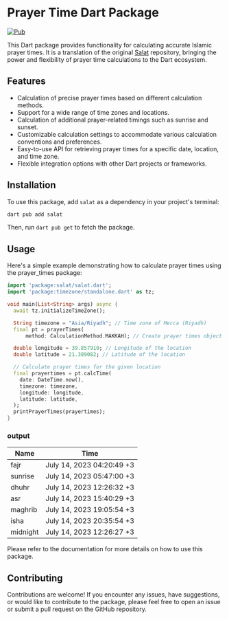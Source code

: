 # Prayer Time Dart Package

[![Pub](https://img.shields.io/pub/v/prayer_times.svg)](https://pub.dev/packages/salat)

This Dart package provides functionality for calculating accurate Islamic prayer times. It is a translation of the original [Salat](https://github.com/zainhussaini/salat/) repository, bringing the power and flexibility of prayer time calculations to the Dart ecosystem.

## Features

- Calculation of precise prayer times based on different calculation methods.
- Support for a wide range of time zones and locations.
- Calculation of additional prayer-related timings such as sunrise and sunset.
- Customizable calculation settings to accommodate various calculation conventions and preferences.
- Easy-to-use API for retrieving prayer times for a specific date, location, and time zone.
- Flexible integration options with other Dart projects or frameworks.

## Installation

To use this package, add `salat` as a dependency in your project's terminal:

```bash
dart pub add salat
```

Then, run `dart pub get` to fetch the package.

## Usage
Here's a simple example demonstrating how to calculate prayer times using the prayer_times package:

```dart
import 'package:salat/salat.dart';
import 'package:timezone/standalone.dart' as tz;

void main(List<String> args) async {
  await tz.initializeTimeZone();

  String timezone = "Asia/Riyadh"; // Time zone of Mecca (Riyadh)
  final pt = prayerTimes(
      method: CalculationMethod.MAKKAH); // Create prayer times object

  double longitude = 39.857910; // Longitude of the location
  double latitude = 21.389082; // Latitude of the location

  // Calculate prayer times for the given location
  final prayertimes = pt.calcTime(
    date: DateTime.now(),
    timezone: timezone,
    longitude: longitude,
    latitude: latitude,
  );
  printPrayerTimes(prayertimes);
}
```
### output
| Name     | Time                       |
|----------|----------------------------|
| fajr     | July 14, 2023 04:20:49 +3  |
| sunrise  | July 14, 2023 05:47:00 +3  |
| dhuhr    | July 14, 2023 12:26:32 +3  |
| asr      | July 14, 2023 15:40:29 +3  |
| maghrib  | July 14, 2023 19:05:54 +3  |
| isha     | July 14, 2023 20:35:54 +3  |
| midnight | July 14, 2023 12:26:27 +3  |

Please refer to the documentation for more details on how to use this package.

## Contributing
Contributions are welcome! If you encounter any issues, have suggestions, or would like to contribute to the package, please feel free to open an issue or submit a pull request on the GitHub repository.
